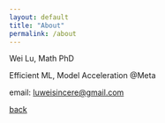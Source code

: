 ```yaml
---
layout: default
title: "About"
permalink: /about
---
```


Wei Lu, Math PhD

Efficient ML, Model Acceleration @Meta

email: luweisincere@gmail.com

[back](./)

